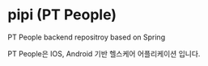# pipi (PT People)
PT People backend repositroy based on Spring  

PT People은 IOS, Android 기반 헬스케어 어플리케이션 입니다.
